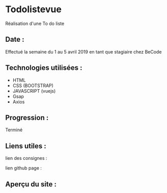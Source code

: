 # Todolistevue

Réalisation d'une To do liste 

## Date :

Effectué la semaine du 1 au 5 avril 2019 en tant que stagiaire chez BeCode

## Technologies utilisées :

+ HTML
+ CSS (BOOTSTRAP)
+ JAVASCRIPT (vuejs)
+ Gsap
+ Axios

## Progression :

Terminé

## Liens utiles :

lien des consignes : 

lien github page : 
## Aperçu du site :

